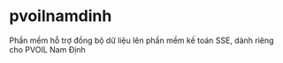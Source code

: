 # pvoilnamdinh
Phần mềm hỗ trợ đồng bộ dữ liệu lên phần mềm kế toán SSE, dành riêng cho PVOIL Nam Định
